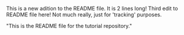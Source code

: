This is a new adition to the README file.
It is 2 lines long!
Third edit to README file here! Not much really,
just for 'tracking' purposes.

"This is the README file for the tutorial repository."

